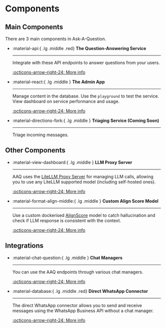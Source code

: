# Components

## Main Components

There are 3 main components in Ask-A-Question.

<div class="grid cards" markdown>

- :material-api:{ .lg .middle .red} __The Question-Answering Service__

    ---

    Integrate with these API endpoints to answer questions from your
    users.

    [:octicons-arrow-right-24: More info](./qa-service/index.md)

- :material-react:{ .lg .middle } __The Admin App__

    ---

    Manage content in the database. Use the `playground` to test the service.
    View dashboard on service performance and usage.

    [:octicons-arrow-right-24: More info](./admin-app/index.md)

- :material-directions-fork:{ .lg .middle } __Triaging Service (Coming Soon)__

    ---

    Triage incoming messages.

</div>

## Other Components

<div class="grid cards" markdown>

- :material-view-dashboard:{ .lg .middle } __LLM Proxy Server__

    ---

    AAQ uses the [LiteLLM Proxy Server](https://litellm.vercel.app/docs/simple_proxy) for
    managing LLM calls, allowing you to use any LiteLLM supported model (including self-hosted ones).

    [:octicons-arrow-right-24: More info](./litellm-proxy/index.md)

- :material-format-align-middle:{ .lg .middle } __Custom Align Score Model__

    ---

    Use a custom dockerised [AlignScore](https://arxiv.org/abs/2305.16739) model to catch
    hallucination and check if LLM response is consistent with the context.

    [:octicons-arrow-right-24: More info](./align-score/index.md)

</div>

## Integrations

<div class="grid cards" markdown>

- :material-chat-question:{ .lg .middle } __Chat Managers__

    ---

    You can use the AAQ endpoints through various chat managers.

    [:octicons-arrow-right-24: More info](./chat_managers/index.md)

- :material-database:{ .lg .middle .red} __Direct WhatsApp Connector__

    ---

    The direct WhatsApp connector allows you to send and receive messages
    using the WhatsApp Business API without a chat manager.

    [:octicons-arrow-right-24: More info](./whatsapp/index.md)

</div>

